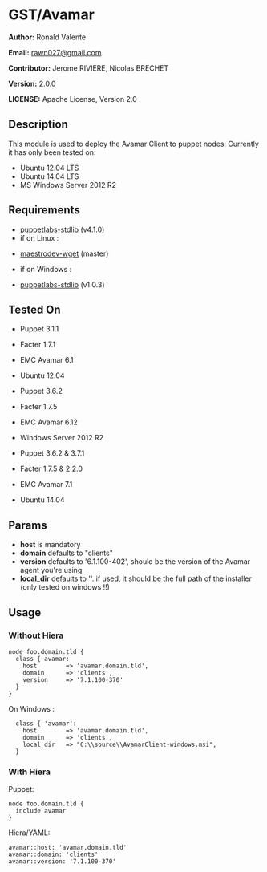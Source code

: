 # GST/Avamar

**Author:** Ronald Valente

**Email:** <rawn027@gmail.com>

**Contributor:** Jerome RIVIERE, Nicolas BRECHET

**Version:** 2.0.0

**LICENSE:** Apache License, Version 2.0


## Description

This module is used to deploy the Avamar Client to puppet nodes. 
Currently it has only been tested on:

* Ubuntu 12.04 LTS
* Ubuntu 14.04 LTS
* MS Windows Server 2012 R2

## Requirements
* [puppetlabs-stdlib](https://forge.puppetlabs.com/puppetlabs/stdlib) (v4.1.0)
* if on Linux :
 - [maestrodev-wget](https://github.com/maestrodev/puppet-wget) (master)
* if on Windows :
 - [puppetlabs-stdlib](https://forge.puppetlabs.com/puppetlabs/powershell) (v1.0.3)

## Tested On
* Puppet 3.1.1
* Facter 1.7.1
* EMC Avamar 6.1
* Ubuntu 12.04

* Puppet 3.6.2
* Facter 1.7.5
* EMC Avamar 6.12
* Windows Server 2012 R2

* Puppet 3.6.2 & 3.7.1
* Facter 1.7.5 & 2.2.0
* EMC Avamar 7.1
* Ubuntu 14.04

## Params
* **host** is mandatory
* **domain** defaults to "clients"
* **version** defaults to '6.1.100-402', should be the version of the Avamar agent you're using
* **local_dir** defaults to ''. if used, it should be the full path of the installer (only tested on windows !!)

## Usage

### Without Hiera

```
node foo.domain.tld {
  class { avamar:
    host        => 'avamar.domain.tld',
    domain      => 'clients',
    version     => '7.1.100-370'
  }
}
```

On Windows :
```
  class { 'avamar':
    host        => 'avamar.domain.tld',
    domain      => 'clients',
    local_dir   => "C:\\source\\AvamarClient-windows.msi",
  }

```

### With Hiera

Puppet:
```
node foo.domain.tld {
  include avamar
}
```

Hiera/YAML:
```
avamar::host: 'avamar.domain.tld'
avamar::domain: 'clients'
avamar::version: '7.1.100-370'
```


